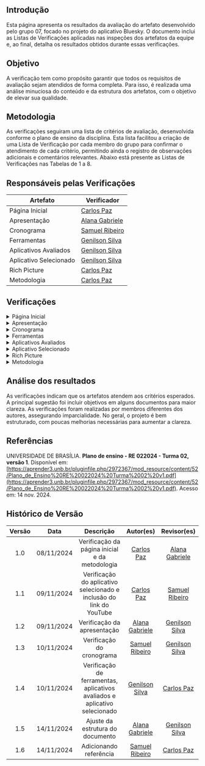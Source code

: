 ## Introdução

Esta página apresenta os resultados da avaliação do artefato desenvolvido pelo grupo 07, focado no projeto do aplicativo Bluesky. O documento inclui as Listas de Verificações aplicadas nas inspeções dos artefatos da equipe e, ao final, detalha os resultados obtidos durante essas verificações.

## Objetivo

A verificação tem como propósito garantir que todos os requisitos de avaliação sejam atendidos de forma completa. Para isso, é realizada uma análise minuciosa do conteúdo e da estrutura dos artefatos, com o objetivo de elevar sua qualidade.

## Metodologia

As verificações seguiram uma lista de critérios de avaliação, desenvolvida conforme o plano de ensino da disciplina. Esta lista facilitou a criação de uma Lista de Verificação por cada membro do grupo para confirmar o atendimento de cada critério, permitindo ainda o registro de observações adicionais e comentários relevantes. Abaixo está presente as Listas de Verificações nas Tabelas de 1 a 8.

## Responsáveis pelas Verificações

| Artefato               | Verificador                                        |
| ---------------------- | -------------------------------------------------- |
| Página Inicial         | [Carlos Paz](https://github.com/dudupaz)           |
| Apresentação           | [Alana Gabriele](https://github.com/alanagabriele) |
| Cronograma             | [Samuel Ribeiro](https://github.com/SamuelRicosta) |
| Ferramentas            | [Genilson Silva](https://github.com/GenilsonJrs)   |
| Aplicativos Avaliados  | [Genilson Silva](https://github.com/GenilsonJrs)   |
| Aplicativo Selecionado | [Genilson Silva](https://github.com/GenilsonJrs)   |
| Rich Picture           | [Carlos Paz](https://github.com/dudupaz)           |
| Metodologia            | [Carlos Paz](https://github.com/dudupaz)           |

## Verificações

<details>
  <summary>Página Inicial</summary>

<h2>Lista de Verificação</h2>

  <div style="text-align: center;">
    <p><strong>Tabela 1: Lista de Verificação</strong></p>
  </div>

<table border="1">
    <tr>
        <th>Número</th>
        <th>Critério</th>
        <th>Avaliação</th>
        <th>Versão e Data da Última Avaliação</th>
    </tr>
    <tr>
        <td>1</td>
        <td>O artefato possui introdução?</td>
        <td>Sim</td>
        <td>v1.0 - 08/11</td>
    </tr>
    <tr>
        <td>2</td>
        <td>Todos os integrantes possuem foto e nome?</td>
        <td>Sim</td>
        <td>v1.0 - 08/11</td>
    </tr>
    <tr>
        <td>3</td>
        <td>Todas as tabelas e imagens são referenciadas no texto, possuem legendas e fontes?</td>
        <td>Não se aplica</td>
        <td>v1.0 - 08/11</td>
    </tr>
    <tr>
        <td>4</td>
        <td>Os textos dos artefatos estão escritos em norma culta e sem erros de digitação?</td>
        <td>Sim</td>
        <td>v1.0 - 08/11</td>
    </tr>
    <tr>
        <td>5</td>
        <td>A página apresenta todos os integrantes da equipe?</td>
        <td>Sim</td>
        <td>v1.0 - 08/11</td>
    </tr>
    <tr>
        <td>6</td>
        <td>O artefato possui histórico de versões com versão, data e responsáveis?</td>
        <td>Sim</td>
        <td>v1.0 - 08/11</td>
    </tr>
</table>
  <p style="text-align: center; font-size: 14px;">
    Autor: <a href="https://github.com/dudupaz" target="_blank">Carlos Paz</a>
  </p>

<h2>Resultado</h2>

<p>O artefato está conforme o esperado, assim, não há sugestões a serem feitas.
</p>

<h2>Gravação</h2>

<div style="text-align: center">
<p>Vídeo 1 - Verificação do artefato</p>
</div>
  <iframe
    width="560"
    height="315"
    src="https://www.youtube.com/embed/u07wc424Heo"
    title="YouTube video player"
    frameborder="0"
    allow="accelerometer; autoplay; clipboard-write; encrypted-media; gyroscope; picture-in-picture; web-share"
    referrerpolicy="strict-origin-when-cross-origin"
    allowfullscreen>
  </iframe>

<p style="text-align: center; font-size: 14px;">
    Autor: <a href="https://github.com/dudupaz" target="_blank">Carlos Paz</a>
  </p>

</details>
<!-- apresentação -->
<details>
  <summary>Apresentação</summary>

<h2>Lista de Verificação</h2>

  <div style="text-align: center;">
    <p><strong>Tabela 2: Lista de Verificação</strong></p>
  </div>

<table border="1">
    <tr>
        <th>Número</th>
        <th>O GitHub Pages possui:</th>
        <th>Avaliação</th>
        <th>Versão e Data da Última Avaliação</th>
    </tr>
    <tr>
        <td>1</td>
        <td>O artefato possui introdução?</td>
        <td>Sim</td>
        <td>v1.0 - 08/11</td>
    </tr>
    <tr>
        <td>3</td>
        <td>Vídeo de apresentação na categoria “não listado” no YouTube?</td>
        <td>Sim</td>
        <td>v1.0 - 08/11</td>
    </tr>
    <tr>
        <td>4</td>
        <td>O histórico de versão padronizado?</td>
        <td>Sim</td>
        <td>v1.0 - 08/11</td>
    </tr>
    <tr>
        <td>5</td>
        <td>O(s) autor(es) e o(s) revisor(es) do artefato?</td>
        <td>Sim</td>
        <td>v1.0 - 08/11</td>
    </tr>
</table>

<p style="text-align: center; font-size: 14px;">
    Autora: <a href="https://github.com/alanagabriele" target="_blank">Alana Gabriele</a>
  </p>
<h2>Resultado</h2>

<p>Nenhum problema foi encontrado.</p>

<h2>Gravação</h2>

<div style="text-align: center">
<p>Vídeo 2 - Verificação do artefato</p>
</div>
<iframe width="560" height="315" src="https://www.youtube.com/embed/EGBGxNVNgnw?si=a6zehiBE-U6mIU7C" title="YouTube video player" frameborder="0" allow="accelerometer; autoplay; clipboard-write; encrypted-media; gyroscope; picture-in-picture; web-share" referrerpolicy="strict-origin-when-cross-origin" allowfullscreen></iframe>

<p style="text-align: center; font-size: 14px;">
    Autora: <a href="https://github.com/alanagabriele" target="_blank">Alana Gabriele</a>
  </p>

</details>
 <!-- cronograma -->
<details>
  <summary>Cronograma</summary>

<h2>Lista de Verificação</h2>

  <div style="text-align: center;">
    <p><strong>Tabela 3: Lista de Verificação</strong></p>
  </div>
<table border="1">
    <tr>
        <th>Número</th>
        <th>O GitHub Pages possui:</th>
        <th>Avaliação</th>
        <th>Versão e Data da Última Avaliação</th>
    </tr>
    <tr>
        <td>1</td>
        <td>O cronograma do planejamento apresenta todas as atividades de todas as etapas para cada integrante com as datas de início e fim das entregas dos artefatos e com o período de revisão deles?</td>
        <td>Sim</td>
        <td>versão 1.0 - 08/11</td>
    </tr>
    <tr>
        <td>2</td>
        <td>O cronograma do planejamento apresenta um período de gravação da apresentação de cada etapa?</td>
        <td>Sim</td>
        <td>versão 1.0 - 08/11</td>
    </tr>
    <tr>
        <td>3</td>
        <td>O cronograma prevê um período de revisão/ajustes nos artefatos devido às considerações dos monitores/professor?</td>
        <td>Sim</td>
        <td>versão 1.0 - 08/11</td>
    </tr>
    <tr>
        <td>4</td>
        <td>O cronograma executado inclui quem realizou cada artefato/atividade com as datas de início e fim da construção/realização do artefato/atividade?</td>
        <td>Sim</td>
        <td>versão 1.0 - 08/11</td>
    </tr>
    <tr>
        <td>5</td>
        <td>Foram utilizadas referências bibliográficas adequadas?</td>
        <td>Sim</td>
        <td>versão 1.0 - 08/11</td>
    </tr>
    <tr>
        <td>6</td>
        <td>Há um histórico de versão atualizado?</td>
        <td>Sim</td>
        <td>versão 1.0 - 08/11</td>
    </tr>
    <tr>
        <td>7</td>
        <td>Foram utilizadas referências bibliográficas adequadas?</td>
        <td>Sim</td>
        <td>versão 1.0 - 08/11</td>
    </tr>
    <tr>
        <td>8</td>
        <td>As revisões foram realizadas por um membro diferente do autor original?</td>
        <td>Sim</td>
        <td>versão 1.0 - 08/11</td>
    </tr>
</table>

<p style="text-align: center; font-size: 14px;">
    Autor: <a href="https://github.com/SamuelRicosta" target="_blank">Samuel Ribeiro</a>
  </p>
<h2>

<h2>Problemas</h2>

Durante a análise do cronograma do projeto, não foram encontradas dificuldades significativas ou falhas nos critérios avaliados. O cronograma abrangeu todas as etapas necessárias, incluindo as atividades de cada integrante, com datas de início, fim e períodos de revisão.

<h2>Recomendações</h2>

Embora não tenha sido identificado nenhum erro, é importante manter a continuidade nas revisões e garantir que as atividades sigam o cronograma estabelecido.

<h2>Gravação</h2>

<div style="text-align: center">
<p>Vídeo 3 - Verificação do artefato</p>
</div>
<iframe width="560" height="315" src="https://www.youtube.com/embed/r5G9B8ALGJ0?si=9sthIMkHD6iTX6T2" title="YouTube video player" frameborder="0" allow="accelerometer; autoplay; clipboard-write; encrypted-media; gyroscope; picture-in-picture; web-share" referrerpolicy="strict-origin-when-cross-origin" allowfullscreen></iframe>

<p style="text-align: center; font-size: 14px;">
    Autor: <a href="https://github.com/SamuelRicosta" target="_blank">Samuel Ribeiro</a>
  </p>
</details>

<!-- ferramentas  -->
<details>
  <summary>Ferramentas</summary>
 
<h2>Lista de Verificação </h2>

  <div style="text-align: center;">
    <p><strong>Tabela 4: Lista de Verificação</strong></p>
  </div>

<table border="1">
    <tr>
        <th>Número</th>
        <th>O GitHub Pages possui:</th>
        <th>Avaliação</th>
        <th>Versão e Data da Última Avaliação</th>
    </tr>
    <tr>
        <td>1</td>
        <td>O artefato possui introdução?</td>
        <td>Sim</td>
        <td>v1.0 - 08/11</td>
    </tr>
    <tr>
        <td>2</td>
        <td>O artefato possui objetivo?</td>
        <td>Não</td>
        <td>v1.0 - 08/11</td>
    </tr>
    <tr>
        <td>3</td>
        <td>Descrição e imagem das ferramentas?</td>
        <td>Sim</td>
        <td>v1.0 - 08/11</td>
    </tr>
    <tr>
        <td>4</td>
        <td>Referências bibliográficas e/ou bibliografia?</td>
        <td>Sim</td>
        <td>v1.0 - 08/11</td>
    </tr>
    <tr>
        <td>5</td>
        <td>As tabelas e imagens possuem legenda e fonte, e são chamadas dentro do texto?</td>
        <td>Não se aplica</td>
        <td>v1.0 - 08/11</td>
    </tr>
    <tr>
        <td>6</td>
        <td>Os artefatos estão escritos em norma culta e sem erros de digitação?</td>
        <td>Sim</td>
        <td>v1.0 - 08/11</td>
    </tr>
    <tr>
        <td>7</td>
        <td>O artefato possui histórico de versões, apresentando a versão, a data, e os responsáveis?</td>
        <td>Sim</td>
        <td>v1.0 - 08/11</td>
    </tr>
</table>

<p style="text-align: center; font-size: 14px;">
    Autor: <a href="https://github.com/GenilsonJrs" target="_blank">Genilson Silva</a>
  </p>

<h2>Problemas</h2>

O único problema encontrado foi que o artefato não possui um objetivo claro e datado escrito com o tópico, o que parece trivial, mas pode gerar dúvidas.

 <h2>Sugestões</h2>

Adição do tópico de objetivos, juntamente com uma explicação mais clara do motivo do artefato.

<h2>Gravação</h2>

<p >O vídeo pode ser visto direto no <a href="https://www.youtube.com/watch?v=1AzZJPX-sTY">YouTube.</a></p>

<div style="text-align: center">
<p>Vídeo 4 - Verificação do artefato</p>
</div>

<iframe width="560" height="315" src="https://www.youtube.com/embed/1AzZJPX-sTY?si=tAR8GL02sdYmXvr9" title="YouTube video player" frameborder="0" allow="accelerometer; autoplay; clipboard-write; encrypted-media; gyroscope; picture-in-picture; web-share" referrerpolicy="strict-origin-when-cross-origin" allowfullscreen></iframe>

<p style="text-align: center; font-size: 14px;">
    Autor: <a href="https://github.com/GenilsonJrs" target="_blank">Genilson Silva</a>
  </p>

</details>

<!-- aplicativos avaliados  -->
<details>
  <summary>Aplicativos Avaliados</summary>

<h2>Lista de Verificação</h2>

  <div style="text-align: center;">
    <p><strong>Tabela 5: Lista de Verificação</strong></p>
  </div>

| Pergunta                                                                                                                   | Descrição                                                                                               | Status     | Imagem de Referência                                                                       |
| -------------------------------------------------------------------------------------------------------------------------- | ------------------------------------------------------------------------------------------------------- | ---------- | ------------------------------------------------------------------------------------------ |
| Identificação dos atores e suas responsabilidades estão conforme?                                                          | Verificar se todos os atores do sistema e suas respectivas funções são identificadas.                   | Sim        | [Software Development Project, Introducing Rich Pictures - p. 4](imagens/imgTabela/01.jpg) |
| Identificação das operações e quem as executa?                                                                             | Verificar se todas as operações e os responsáveis por executá-las foram definidos.                      | Sim        | [Software Development Project, Introducing Rich Pictures - p. 4](imagens/imgTabela/02.jpg) |
| Definição das necessidades de dados para cada operação?                                                                    | Verificar se as necessidades de dados de cada operação foram claramente definidas.                      | Sim        | [Software Development Project, Introducing Rich Pictures - p. 4](imagens/imgTabela/03.jpg) |
| Representação dos fluxos de dados e sua direção?                                                                           | Confirmar se os fluxos de dados e suas direções estão bem representados.                                | Sim        | [Software Development Project, Introducing Rich Pictures - p. 3](imagens/imgTabela/04.jpg) |
| Definição do limite do sistema?                                                                                            | Verificar se o limite do sistema está claramente definido.                                              | Incompleto | [Software Development Project, Introducing Rich Pictures - p. 4](imagens/imgTabela/05.jpg) |
| Uso de imagens, palavras-chave e rótulos descritivos para contar uma história?                                             | Avaliar se há imagens, palavras-chave e rótulos descritivos que ajudam a contar a narrativa do sistema. | Sim        | [Software Development Project, Introducing Rich Pictures - p. 3](imagens/imgTabela/06.jpg) |
| Comunicação clara de entradas e saídas de dados?                                                                           | Verificar se as entradas e saídas de dados são comunicadas de maneira clara.                            | Sim        | [Software Development Project, Introducing Rich Pictures - p. 3](imagens/imgTabela/07.jpg) |
| Clareza e legibilidade do rich picture?                                                                                    | Confirmar se o rich picture é claro e legível.                                                          | Sim        | [Software Development Project, Introducing Rich Pictures - p. 3](imagens/imgTabela/08.jpg) |
| Identificação de problemas e conflitos potenciais?                                                                         | Avaliar se possíveis problemas e conflitos foram identificados.                                         | Sim        | [Software Development Project, Introducing Rich Pictures - p. 1](imagens/imgTabela/09.jpg) |
| Representação de processos de negócios e seus requisitos de dados?                                                         | Verificar se os processos de negócios e seus requisitos de dados estão representados.                   | Sim        | [Software Development Project, Introducing Rich Pictures - p. 1](imagens/imgTabela/10.jpg) |
| Uso de uma variedade de elementos gráficos para diferenciar componentes?                                                   | Verificar se diferentes elementos gráficos foram usados para distinguir os componentes.                 | Sim        | [Software Development Project, Introducing Rich Pictures - p. 2](imagens/imgTabela/11.jpg) |
| Identificação e uso de palavras-chave relevantes?                                                                          | Verificar se palavras-chave relevantes estão identificadas e utilizadas adequadamente.                  | Sim        | [Software Development Project, Introducing Rich Pictures - p. 2](imagens/imgTabela/12.jpg) |

<p style="text-align: center; font-size: 14px;">
    Autor: <a href="https://github.com/GenilsonJrs" target="_blank">Genilson Silva</a>
  </p>

<h2>Verificação do Rich Picture do Rocket Chat</h2>

<h2>Problemas</h2>
O único problema encontrado foi a falta de um limitador do sistema que não se encontra completo ou diretamente visivel.

<h2>Sugestões</h2>

Criação de um limitador do sistema desenhado em volta das partes que forem necessárias para estabelecer limites e melhorar o entendimento de quem vizualiza.

<h2>Gravação</h2>

<p >O vídeo pode ser visto direto no <a href="https://www.youtube.com/watch?v=auqcIkLm08c">YouTube.</a></p>

<div style="text-align: center">
<p>Vídeo 5 - Verificação do Rich Picture do Rocket Chat </p>
</div>

<iframe width="560" height="315" src="https://www.youtube.com/embed/auqcIkLm08c?si=frc7UzhgO9ck88Dj" title="YouTube video player" frameborder="0" allow="accelerometer; autoplay; clipboard-write; encrypted-media; gyroscope; picture-in-picture; web-share" referrerpolicy="strict-origin-when-cross-origin" allowfullscreen></iframe>

<p style="text-align: center; font-size: 14px;">
    Autor: <a href="https://github.com/GenilsonJrs" target="_blank">Genilson Silva</a>
  </p>

<!-- ## Verificação do Rich Picture do BlueSky

## Verificação do Rich Picture do Meu SUS Digital

## Verificação do Rich Picture do Signal -->

</details>

 <!-- aplicativo selecionado -->
<details>
  <summary>Aplicativo Selecionado</summary>

<h2>Lista de Verificação</h2>

  <div style="text-align: center;">
    <p><strong>Tabela 6: Lista de Verificação</strong></p>
  </div>

<table border="1">
    <tr>
        <th>Número</th>
        <th>O GitHub Pages possui:</th>
        <th>Avaliação</th>
        <th>Versão e Data da Última Avaliação</th>
    </tr>
    <tr>
        <td>1</td>
        <td>O artefato possui introdução?</td>
        <td>Sim</td>
        <td>v1.0 - 08/11</td>
    </tr>
    <tr>
        <td>2</td>
        <td>O artefato possui objetivo?</td>
        <td>Não</td>
        <td>v1.0 - 08/11</td>
    </tr>
    <tr>
        <td>3</td>
        <td>Motivação e critérios para a escolha do aplicativo?</td>
        <td>Sim</td>
        <td>v1.0 - 08/11</td>
    </tr>
    <tr>
        <td>4</td>
        <td>Referências bibliográficas e/ou bibliografia?</td>
        <td>Sim</td>
        <td>v1.0 - 08/11</td>
    </tr>
    <tr>
        <td>5</td>
        <td>As tabelas e imagens possuem legenda e fonte, e são chamadas dentro do texto?</td>
        <td>Não se aplica</td>
        <td>v1.0 - 08/11</td>
    </tr>
    <tr>
        <td>6</td>
        <td>Os textos estão escritos em norma culta e sem erros de digitação?</td>
        <td>Sim</td>
        <td>v1.0 - 08/11</td>
    </tr>
    <tr>
        <td>7</td>
        <td>O artefato possui histórico de versões, apresentando a versão, a data e os responsáveis?</td>
        <td>Sim</td>
        <td>v1.0 - 08/11</td>
    </tr>
</table>

<p style="text-align: center; font-size: 14px;">
    Autor: <a href="https://github.com/GenilsonJrs" target="_blank">Genilson Silva</a>
  </p>

<h2>Problemas</h2>
  <p>O único problema encontrado foi que o artefato não possui um objetivo claro e datado escrito com o tópico, o que parece trivial, mas pode gerar dúvidas.
</p>

<h2>Sugestões</h2>

  <p>Adição do tópico de objetivos, juntamente com uma explicação mais clara do motivo do artefato.
</p>

<h2>Gravação</h2>

<p>O vídeo pode ser visto direto no <a href="https://www.youtube.com/watch?v=uqR6vQndKd8">YouTube.</a></p>

<div style="text-align: center">
<p>Vídeo 6 - Verificação do artefato</p>
</div>

<iframe width="560" height="315" src="https://www.youtube.com/embed/uqR6vQndKd8?si=F42-EOWg8XdyVGOL" title="YouTube video player" frameborder="0" allow="accelerometer; autoplay; clipboard-write; encrypted-media; gyroscope; picture-in-picture; web-share" referrerpolicy="strict-origin-when-cross-origin" allowfullscreen></iframe>

<p style="text-align: center; font-size: 14px;">
    Autor: <a href="https://github.com/GenilsonJrs" target="_blank">Genilson Silva</a>
  </p>
</details>

 <!-- Rich Picture -->
<details>
  <summary>Rich Picture</summary>

<h2>Lista de Verificação</h2>

  <div style="text-align: center;">
    <p><strong>Tabela 7: Lista de Verificação</strong></p>
  </div>

<table border="1">
    <tr>
        <th>Número</th>
        <th>O GitHub Pages possui:</th>
        <th>Avaliação</th>
        <th>Versão e Data da Última Avaliação</th>
    </tr>
    <tr>
        <td>1</td>
        <td>Os atores do Rich Picture estão do lado de fora da fronteira do sistema?</td>
        <td>Sim</td>
        <td>v1.0 - 09/11</td>
    </tr>
    <tr>
        <td>2</td>
        <td>O artefato possui introdução?</td>
        <td>Sim</td>
        <td>v1.0 - 09/11</td>
    </tr>
    <tr>
        <td>3</td>
        <td>O artefato Rich Picture possui uma legenda explicando os símbolos utilizados no diagrama?</td>
        <td>Sim</td>
        <td>v1.0 - 09/11</td>
    </tr>
    <tr>
        <td>4</td>
        <td>Todos os 5 componentes de um Rich Picture estão presentes?</td>
        <td>Sim</td>
        <td>v1.0 - 09/11</td>
    </tr>
    <tr>
        <td>5</td>
        <td>As operações especificam o que o sistema faz?</td>
        <td>Sim</td>
        <td>v1.0 - 09/11</td>
    </tr>
    <tr>
        <td>6</td>
        <td>O Rich Picture possui atores, operações, armazenamento de dados, limite do sistema e setas?</td>
        <td>Sim</td>
        <td>v1.0 - 09/11</td>
    </tr>
    <tr>
        <td>7</td>
        <td>O Rich Picture apresenta uma escolha de palavras simples e relevantes para o entendimento?</td>
        <td>Sim</td>
        <td>v1.0 - 09/11</td>
    </tr>
</table>

<p style="text-align: center; font-size: 14px;">
    Autor: <a href="https://github.com/dudupaz" target="_blank">Carlos Paz</a>
  </p>

<h2>Sugestões</h2>

<p>O artefato está conforme o esperado, assim, não há sugestões a serem feitas.
</p>

<h2>Gravação</h2>

<div style="text-align: center">
<p>Vídeo 7 - Verificação do artefato</p>
</div>
<iframe width="560" height="315" src="https://www.youtube.com/embed/e3NciP8LxHw" title="YouTube video player" frameborder="0" allow="accelerometer; autoplay; clipboard-write; encrypted-media; gyroscope; picture-in-picture; web-share" referrerpolicy="strict-origin-when-cross-origin" allowfullscreen></iframe>
<p style="text-align: center; font-size: 14px;">
    Autor: <a href="https://github.com/dudupaz" target="_blank">Carlos Paz</a>
  </p>

</details>

<!-- Metodologia -->
<details>
  <summary>Metodologia</summary>

<h2>Lista de Verificação</h2>

  <div style="text-align: center;">
    <p><strong>Tabela 8: Lista de Verificação</strong></p>
  </div>

<table border="1">
    <tr>
        <th>Número</th>
        <th>O GitHub Pages possui:</th>
        <th>Avaliação</th>
        <th>Versão e Data da Última Avaliação</th>
    </tr>
    <tr>
        <td>1</td>
        <td>O artefato possui introdução?</td>
        <td>Sim</td>
        <td>v1.0 - 08/11</td>
    </tr>
    <tr>
        <td>2</td>
        <td>O artefato define a metodologia que será utilizada?</td>
        <td>Sim</td>
        <td>v1.0 - 08/11</td>
    </tr>
    <tr>
        <td>3</td>
        <td>A metodologia escolhida é descrita e contextualizada?</td>
        <td>Sim</td>
        <td>v1.0 - 08/11</td>
    </tr>
    <tr>
        <td>4</td>
        <td>Os textos dos artefatos estão escritos em norma culta e sem erros de digitação?</td>
        <td>Sim</td>
        <td>v1.0 - 08/11</td>
    </tr>
    <tr>
        <td>5</td>
        <td>O artefato possui bibliografia ou referência bibliográfica?</td>
        <td>Sim</td>
        <td>v1.0 - 08/11</td>
    </tr>
    <tr>
        <td>6</td>
        <td>É explicado o porquê da escolha da metodologia?</td>
        <td>Sim</td>
        <td>v1.0 - 08/11</td>
    </tr>
    <tr>
        <td>7</td>
        <td>O artefato possui histórico de versões, apresentando a versão, a data e os responsáveis?</td>
        <td>Sim</td>
        <td>v1.0 - 08/11</td>
    </tr>
</table>

<p style="text-align: center; font-size: 14px;">
    Autor: <a href="https://github.com/dudupaz" target="_blank">Carlos Paz</a>
  </p>

<h2>Sugestões</h2>
<p>O artefato está conforme o esperado, assim, não há sugestões a serem feitas.
</p>

<h2>Gravação</h2>

<div style="text-align: center">
<p>Vídeo 8 - Verificação do artefato</p>
</div>
<iframe width="560" height="315" src="https://www.youtube.com/embed/lm8t2ooq_nM" title="YouTube video player" frameborder="0" allow="accelerometer; autoplay; clipboard-write; encrypted-media; gyroscope; picture-in-picture; web-share" referrerpolicy="strict-origin-when-cross-origin" allowfullscreen></iframe>

<p style="text-align: center; font-size: 14px;">
    Autor: <a href="https://github.com/dudupaz" target="_blank">Carlos Paz</a>
  </p>

</details>

## Análise dos resultados

As verificações indicam que os artefatos atendem aos critérios esperados. A principal sugestão foi incluir objetivos em alguns documentos para maior clareza. As verificações foram realizadas por membros diferentes dos autores, assegurando imparcialidade. No geral, o projeto é bem estruturado, com poucas melhorias necessárias para aumentar a clareza.

## Referências

UNIVERSIDADE DE BRASÍLIA. **Plano de ensino - RE 022024 - Turma 02, versão 1**. Disponível em: [https://aprender3.unb.br/pluginfile.php/2972367/mod_resource/content/52/Plano_de_Ensino%20RE%20022024%20Turma%2002%20v1.pdf](https://aprender3.unb.br/pluginfile.php/2972367/mod_resource/content/52/Plano_de_Ensino%20RE%20022024%20Turma%2002%20v1.pdf). Acesso em: 14 nov. 2024.


## Histórico de Versão

| Versão |    Data    |                                 Descrição                                  |                     Autor(es)                      |                    Revisor(es)                     |
| :----: | :--------: | :------------------------------------------------------------------------: | :------------------------------------------------: | :------------------------------------------------: |
|  1.0   | 08/11/2024 |               Verificação da página inicial e da metodologia               |      [Carlos Paz](https://github.com/dudupaz)      | [Alana Gabriele](https://github.com/alanagabriele) |
|  1.1   | 09/11/2024 |    Verificação do aplicativo selecionado e inclusão do link do YouTube     |      [Carlos Paz](https://github.com/dudupaz)      | [Samuel Ribeiro](https://github.com/SamuelRicosta) |
|  1.2   | 09/11/2024 |                        Verificação da apresentação                         | [Alana Gabriele](https://github.com/alanagabriele) |  [Genilson Silva](https://github.com/GenilsonJrs)  |
|  1.3   | 10/11/2024 |                         Verificação do cronograma                          | [Samuel Ribeiro](https://github.com/SamuelRicosta) |  [Genilson Silva](https://github.com/GenilsonJrs)  |
|  1.4   | 10/11/2024 | Verificação de ferramentas, aplicativos avaliados e aplicativo selecionado |  [Genilson Silva](https://github.com/GenilsonJrs)  |      [Carlos Paz](https://github.com/dudupaz)      |
|  1.5   | 14/11/2024 |                      Ajuste da estrutura do documento                      | [Alana Gabriele](https://github.com/alanagabriele) |  [Genilson Silva](https://github.com/GenilsonJrs)  |
| 1.6    | 14/11/2024 | Adicionando referência                                | [Samuel Ribeiro](https://github.com/SamuelRicosta) | [Carlos Paz](https://github.com/dudupaz) |
